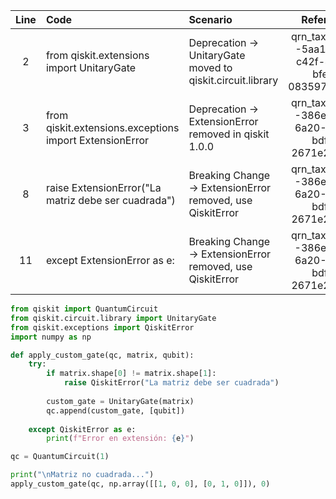 | Line | Code | Scenario | Reference | Artifact | Refactoring |
| :--: | :--- | :------- | :-------: | :------- | :---------- |
| 2 | from qiskit.extensions import UnitaryGate | Deprecation -> UnitaryGate moved to qiskit.circuit.library | qrn_tax_ddbb--5aa18b8b-c42f-40c2-bfec-0835974e5a97 | qiskit.extensions.UnitaryGate | from qiskit.circuit.library import UnitaryGate |
| 3 | from qiskit.extensions.exceptions import ExtensionError | Deprecation -> ExtensionError removed in qiskit 1.0.0 | qrn_tax_ddbb--386ea442-6a20-4ad5-bdf5-2671e2f2c5fa | qiskit.extensions.exceptions.ExtensionError | from qiskit.exceptions import QiskitError |
| 8 | raise ExtensionError("La matriz debe ser cuadrada") | Breaking Change -> ExtensionError removed, use QiskitError | qrn_tax_ddbb--386ea442-6a20-4ad5-bdf5-2671e2f2c5fa | ExtensionError | raise QiskitError("La matriz debe ser cuadrada") |
| 11 | except ExtensionError as e: | Breaking Change -> ExtensionError removed, use QiskitError | qrn_tax_ddbb--386ea442-6a20-4ad5-bdf5-2671e2f2c5fa | ExtensionError | except QiskitError as e: |

```python
from qiskit import QuantumCircuit
from qiskit.circuit.library import UnitaryGate
from qiskit.exceptions import QiskitError
import numpy as np

def apply_custom_gate(qc, matrix, qubit):
    try:
        if matrix.shape[0] != matrix.shape[1]:
            raise QiskitError("La matriz debe ser cuadrada")
            
        custom_gate = UnitaryGate(matrix)
        qc.append(custom_gate, [qubit])
        
    except QiskitError as e:
        print(f"Error en extensión: {e}")

qc = QuantumCircuit(1)

print("\nMatriz no cuadrada...")
apply_custom_gate(qc, np.array([[1, 0, 0], [0, 1, 0]]), 0)
```